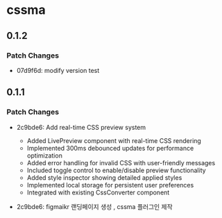 # cssma

## 0.1.2

### Patch Changes

- 07d9f6d: modify version test

## 0.1.1

### Patch Changes

- 2c9bde6: Add real-time CSS preview system

  - Added LivePreview component with real-time CSS rendering
  - Implemented 300ms debounced updates for performance optimization
  - Added error handling for invalid CSS with user-friendly messages
  - Included toggle control to enable/disable preview functionality
  - Added style inspector showing detailed applied styles
  - Implemented local storage for persistent user preferences
  - Integrated with existing CssConverter component

- 2c9bde6: figmaikr 랜딩페이지 생성 , cssma 플러그인 제작

